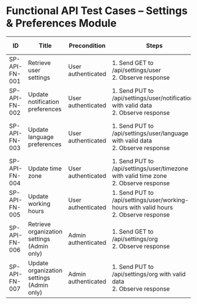 # Functional API Test Cases – Settings & Preferences Module

| ID               | Title                                           | Precondition                        | Steps                                                         | Expected Result                           | Actual Result | Status |
|-------------------|-------------------------------------------------|-------------------------------------|---------------------------------------------------------------|-------------------------------------------|---------------|--------|
| SP-API-FN-001     | Retrieve user settings                          | User authenticated                  | 1. Send GET to /api/settings/user <br> 2. Observe response | 200 OK with user's settings data |               |        |
| SP-API-FN-002     | Update notification preferences                 | User authenticated                  | 1. Send PUT to /api/settings/user/notifications with valid data <br> 2. Observe response | 200 OK with updated preferences |               |        |
| SP-API-FN-003     | Update language preferences                     | User authenticated                  | 1. Send PUT to /api/settings/user/language with valid data <br> 2. Observe response | 200 OK with language preference saved |               |        |
| SP-API-FN-004     | Update time zone                                | User authenticated                  | 1. Send PUT to /api/settings/user/timezone with valid time zone <br> 2. Observe response | 200 OK with time zone updated |               |        |
| SP-API-FN-005     | Update working hours                            | User authenticated                  | 1. Send PUT to /api/settings/user/working-hours with valid hours <br> 2. Observe response | 200 OK with working hours saved |               |        |
| SP-API-FN-006     | Retrieve organization settings (Admin only)     | Admin authenticated                  | 1. Send GET to /api/settings/org <br> 2. Observe response | 200 OK with organization settings data |               |        |
| SP-API-FN-007     | Update organization settings (Admin only)       | Admin authenticated                  | 1. Send PUT to /api/settings/org with valid data <br> 2. Observe response | 200 OK with updated org settings |               |        |
